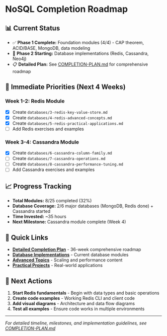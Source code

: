 # NoSQL Completion Roadmap

## 📊 **Current Status**
- ✅ **Phase 1 Complete:** Foundation modules (4/4) - CAP theorem, ACID/BASE, MongoDB, data modeling
- 🔄 **Phase 2 Starting:** Database implementations (Redis, Cassandra, Neo4j)
- 📋 **Detailed Plan:** See [COMPLETION-PLAN.md](./COMPLETION-PLAN.md) for comprehensive roadmap

## 🎯 **Immediate Priorities (Next 4 Weeks)**

### **Week 1-2: Redis Module**
- [x] Create `databases/3-redis-key-value-store.md`
- [x] Create `databases/4-redis-advanced-concepts.md`
- [x] Create `databases/5-redis-practical-applications.md`
- [ ] Add Redis exercises and examples

### **Week 3-4: Cassandra Module**
- [x] Create `databases/6-cassandra-column-family.md`
- [ ] Create `databases/7-cassandra-operations.md`
- [ ] Create `databases/8-cassandra-performance-tuning.md`
- [ ] Add Cassandra exercises and examples

## 📈 **Progress Tracking**
- **Total Modules:** 8/25 completed (32%)
- **Database Coverage:** 2/6 major databases (MongoDB, Redis done) + Cassandra started
- **Time Invested:** ~35 hours
- **Next Milestone:** Cassandra module complete (Week 4)

## 🔗 **Quick Links**
- **[Detailed Completion Plan](./COMPLETION-PLAN.md)** - 36-week comprehensive roadmap
- **[Database Implementations](./databases/)** - Current database modules
- **[Advanced Topics](./advanced/)** - Scaling and performance content
- **[Practical Projects](./practical/)** - Real-world applications

## 🚀 **Next Actions**
1. **Start Redis fundamentals** - Begin with data types and basic operations
2. **Create code examples** - Working Redis CLI and client code
3. **Add visual diagrams** - Architecture and data flow diagrams
4. **Test all examples** - Ensure code works in multiple environments

---
*For detailed timeline, milestones, and implementation guidelines, see [COMPLETION-PLAN.md](./COMPLETION-PLAN.md)*